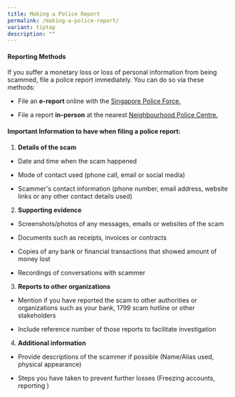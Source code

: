 ```yaml
---
title: Making a Police Report
permalink: /making-a-police-report/
variant: tiptap
description: ""
---
```

<h4>Reporting Methods</h4>
<p>If you suffer a monetary loss or loss of personal information from being
scammed, file a police report immediately. You can do so via these methods:</p>
<ul data-tight="true" class="tight">
<li>
<p>File an <strong>e-report</strong> online with the <a href="https://eservices1.police.gov.sg/phub/eservices/landingpage/police-report" rel="noopener noreferrer nofollow" target="_blank">Singapore Police Force.</a>
</p>
</li>
<li>
<p>File a report <strong>in-person</strong> at the nearest <a href="https://www.police.gov.sg/Contact-Us" rel="noopener noreferrer nofollow" target="_blank">Neighbourhood Police Centre.</a>
</p>
</li>
</ul>
<h4>Important Information to have when filing a police report:</h4>
<ol data-tight="true" class="tight">
<li>
<p><strong>Details of the scam</strong>
</p>
</li>
</ol>
<ul data-tight="true" class="tight">
<li>
<p>Date and time when the scam happened</p>
</li>
<li>
<p>Mode of contact used (phone call, email or social media)</p>
</li>
<li>
<p>Scammer's contact information (phone number, email address, website links
or any other contact details used)</p>
</li>
</ul>
<ol start="2" data-tight="true" class="tight">
<li>
<p><strong>Supporting evidence</strong>
</p>
</li>
</ol>
<ul data-tight="true" class="tight">
<li>
<p>Screenshots/photos of any messages, emails or websites of the scam</p>
</li>
<li>
<p>Documents such as receipts, invoices or contracts</p>
</li>
<li>
<p>Copies of any bank or financial transactions that showed amount of money
lost</p>
</li>
<li>
<p>Recordings of conversations with scammer</p>
</li>
</ul>
<ol start="3" data-tight="true" class="tight">
<li>
<p><strong>Reports to other organizations</strong>
</p>
</li>
</ol>
<ul data-tight="true" class="tight">
<li>
<p>Mention if you have reported the scam to other authorities or organizations
such as your bank, 1799 scam hotline or other stakeholders</p>
</li>
<li>
<p>Include reference number of those reports to facilitate investigation</p>
</li>
</ul>
<ol start="4" data-tight="true" class="tight">
<li>
<p><strong>Additional information</strong>
</p>
</li>
</ol>
<ul data-tight="true" class="tight">
<li>
<p>Provide descriptions of the scammer if possible (Name/Alias used, physical
appearance)</p>
</li>
<li>
<p>Steps you have taken to prevent further losses (Freezing accounts, reporting
)</p>
</li>
</ul>
<p></p>
